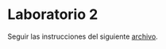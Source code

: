 # Laboratorio 2

Seguir las instrucciones del siguiente [archivo](https://docs.google.com/document/d/1SY150sqNw2zEv6F6DXshqbpRpdh4pV_yfNmNusZnbcs/edit#heading=h.oti7dkudob7).
